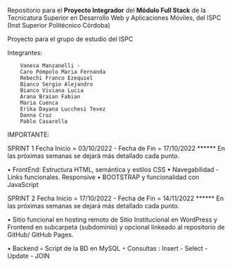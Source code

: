 Repositorio para el **Proyecto Integrador** del **Módulo Full Stack** de la Tecnicatura Superior en Desarrollo Web y Aplicaciones Móviles, del ISPC (Inst Superior Politécnico Córdoba)

Proyecto para el grupo de estudio del ISPC

Integrantes:

        Vanesa Manzanelli -
        Caro Pómpolo Maria Fernanda  
        Rebechi Franco Ezequiel   
        Bianco Sergio Alejandro  
        Bianco Viviana Lucia 
        Arana Braian Fabian 
        Maria Cuenca 
        Erika Dayana Lucchesi Tevez  
        Danna Cruz 
        Pablo Casarella

IMPORTANTE:

SPRINT 1 Fecha Inicio = 03/10/2022 - Fecha de Fin = 17/10/2022 ****** En las próximas semanas se dejará más detallado cada punto.

• FrontEnd: Estructura HTML, semántica y estilos CSS
• Navegabilidad - Links funcionales. Responsive
• BOOTSTRAP y funcionalidad con JavaScript

SPRINT 2 Fecha Inicio = 17/10/2022 - Fecha de Fin = 14/11/2022 ****** En las próximas semanas se dejará más detallado cada punto.

• Sitio funcional en hosting remoto de Sitio Institucional en WordPress y Frontend en subcarpeta (subdominio) y opcional linkeado al repositorio de GitHub/ GitHub Pages.

• Backend
    ◦ Script de la BD en MySQL
    ◦ Consultas : Insert - Select - Update - JOIN
